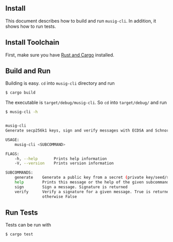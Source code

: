 ## Install

This document describes how to build and run `musig-cli`.
In addition, it shows how to run tests.

## Install Toolchain

First, make sure you have [Rust and Cargo](https://doc.rust-lang.org/cargo/getting-started/installation.html) installed.

## Build and Run

Building is easy. `cd` into `musig-cli` directory and run 

```bash
$ cargo build
```

The executable is `target/debug/musig-cli`. So `cd` into `target/debug/` and run 
```bash
$ musig-cli -h


musig-cli 
Generate secp256k1 keys, sign and verify messages with ECDSA and Schnorr

USAGE:
    musig-cli <SUBCOMMAND>

FLAGS:
    -h, --help       Prints help information
    -V, --version    Prints version information

SUBCOMMANDS:
    generate    Generate a public key from a secret (private key/seed/secret key)
    help        Prints this message or the help of the given subcommand(s)
    sign        Sign a message. Signature is returned
    verify      Verify a signature for a given message. True is returned for a valid signature
                otherwise False
```

## Run Tests 

Tests can be run with

```bash
$ cargo test
```
